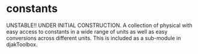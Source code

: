 # constants
UNSTABLE!! UNDER INITIAL CONSTRUCTION. A collection of physical with easy access to constants in a wide range of units as well as easy conversions across different units. This is included as a sub-module in djakToolbox.
